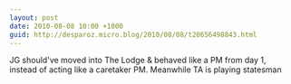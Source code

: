 ```yaml
---
layout: post
date: 2010-08-08 10:00 +1000
guid: http://desparoz.micro.blog/2010/08/08/t20656498843.html
---
```

JG should've moved into The Lodge &amp; behaved like a PM from day 1, instead of acting like a caretaker PM. Meanwhile TA is playing statesman
